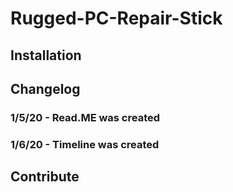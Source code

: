 # Rugged-PC-Repair-Stick
## Installation 
## Changelog

### 1/5/20 - Read.ME was created
### 1/6/20 - Timeline was created
## Contribute
